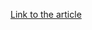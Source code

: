[Link to the article](https://www.malwarebytes.com/blog/threat-intelligence/2023/03/deepstreamer-illegal-movie-streaming-platforms-hide-lucrative-ad-fraud-operation)
